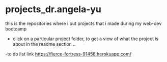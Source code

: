 # projects_dr.angela-yu
this is the repositories where i put projects that i made during my web-dev bootcamp 
- click on a particular project folder, to get a view of what the project is about in the readme section ..


-to do list link https://fierce-fortress-91458.herokuapp.com/
